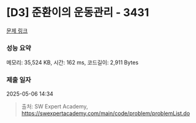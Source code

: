 # [D3] 준환이의 운동관리 - 3431 

[문제 링크](https://swexpertacademy.com/main/code/problem/problemDetail.do?contestProbId=AWE_ZXcqAAMDFAV2) 

### 성능 요약

메모리: 35,524 KB, 시간: 162 ms, 코드길이: 2,911 Bytes

### 제출 일자

2025-05-06 14:34



> 출처: SW Expert Academy, https://swexpertacademy.com/main/code/problem/problemList.do
